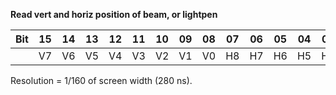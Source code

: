 **Read vert and horiz position of beam, or lightpen**

|Bit| 15| 14| 13| 12| 11| 10| 09| 08| 07| 06| 05| 04| 03| 02| 01| 00  |
|---|---|---|---|---|---|---|---|---|---|---|---|---|---|---|---|---  |
|| V7| V6| V5| V4| V3| V2| V1| V0| H8| H7| H6| H5| H4| H3| H2| H1|

Resolution = 1/160 of screen width (280 ns).


